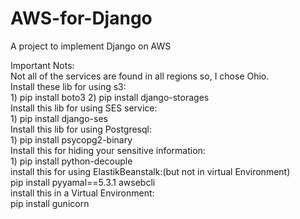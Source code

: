 # AWS-for-Django
A project to implement Django on AWS


Important Nots:
<br>
Not all of the services are found in all regions so, I chose Ohio. 
<br>
Install these lib for using s3:<br> 1) pip install boto3  2) pip install django-storages
<br>
Install this lib for using SES service:<br>  1) pip install django-ses
<br>
Install this lib for using Postgresql:<br>  1) pip install psycopg2-binary
<br>
Install this for hiding your sensitive information:<br> 1) pip install python-decouple
<br>
install this for using ElastikBeanstalk:(but not in virtual Environment) <br>  pip install pyyamal==5.3.1 awsebcli
<br>
install this in a Virtual Environment: <br>    pip install gunicorn
<br>
